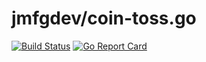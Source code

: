 # jmfgdev/coin-toss.go

[![Build Status](https://travis-ci.org/jmfgdev/coin-toss.go.svg?branch=master)](https://travis-ci.org/jmfgdev/cointoss.go)
[![Go Report Card](https://goreportcard.com/badge/github.com/jmfgdev/go-lang)](https://goreportcard.com/report/github.com/jmfgdev/go-lang)
